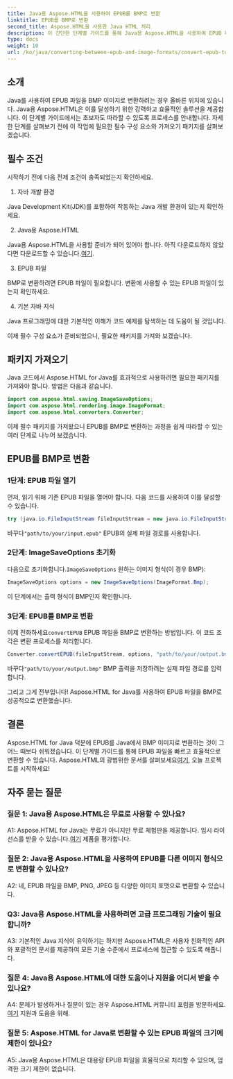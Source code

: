 ```yaml
---
title: Java용 Aspose.HTML을 사용하여 EPUB를 BMP로 변환
linktitle: EPUB를 BMP로 변환
second_title: Aspose.HTML을 사용한 Java HTML 처리
description: 이 간단한 단계별 가이드를 통해 Java용 Aspose.HTML을 사용하여 EPUB 파일을 BMP 이미지로 변환하는 방법을 알아보세요.
type: docs
weight: 10
url: /ko/java/converting-between-epub-and-image-formats/convert-epub-to-bmp/
---
```

## 소개

Java를 사용하여 EPUB 파일을 BMP 이미지로 변환하려는 경우 올바른 위치에 있습니다. Java용 Aspose.HTML은 이를 달성하기 위한 강력하고 효율적인 솔루션을 제공합니다. 이 단계별 가이드에서는 초보자도 따라할 수 있도록 프로세스를 안내합니다. 자세한 단계를 살펴보기 전에 이 작업에 필요한 필수 구성 요소와 가져오기 패키지를 살펴보겠습니다.

## 필수 조건

시작하기 전에 다음 전제 조건이 충족되었는지 확인하세요.

1. 자바 개발 환경

Java Development Kit(JDK)를 포함하여 작동하는 Java 개발 환경이 있는지 확인하세요.

2. Java용 Aspose.HTML

 Java용 Aspose.HTML을 사용할 준비가 되어 있어야 합니다. 아직 다운로드하지 않았다면 다운로드할 수 있습니다.[여기](https://releases.aspose.com/html/java/).

3. EPUB 파일

BMP로 변환하려면 EPUB 파일이 필요합니다. 변환에 사용할 수 있는 EPUB 파일이 있는지 확인하세요.

4. 기본 자바 지식

Java 프로그래밍에 대한 기본적인 이해가 코드 예제를 탐색하는 데 도움이 될 것입니다.

이제 필수 구성 요소가 준비되었으니, 필요한 패키지를 가져와 보겠습니다.

## 패키지 가져오기

Java 코드에서 Aspose.HTML for Java를 효과적으로 사용하려면 필요한 패키지를 가져와야 합니다. 방법은 다음과 같습니다.

```java
import com.aspose.html.saving.ImageSaveOptions;
import com.aspose.html.rendering.image.ImageFormat;
import com.aspose.html.converters.Converter;
```

이제 필수 패키지를 가져왔으니 EPUB를 BMP로 변환하는 과정을 쉽게 따라할 수 있는 여러 단계로 나누어 보겠습니다.

## EPUB를 BMP로 변환

### 1단계: EPUB 파일 열기

먼저, 읽기 위해 기존 EPUB 파일을 열어야 합니다. 다음 코드를 사용하여 이를 달성할 수 있습니다.

```java
try (java.io.FileInputStream fileInputStream = new java.io.FileInputStream("path/to/your/input.epub")) {
```

 바꾸다`"path/to/your/input.epub"` EPUB의 실제 파일 경로를 사용합니다.

### 2단계: ImageSaveOptions 초기화

 다음으로 초기화합니다.`ImageSaveOptions` 원하는 이미지 형식(이 경우 BMP):

```java
ImageSaveOptions options = new ImageSaveOptions(ImageFormat.Bmp);
```

이 단계에서는 출력 형식이 BMP인지 확인합니다.

### 3단계: EPUB를 BMP로 변환

 이제 전화하세요`convertEPUB` EPUB 파일을 BMP로 변환하는 방법입니다. 이 코드 조각은 변환 프로세스를 처리합니다.

```java
Converter.convertEPUB(fileInputStream, options, "path/to/your/output.bmp");
```

 바꾸다`"path/to/your/output.bmp"` BMP 출력을 저장하려는 실제 파일 경로를 입력합니다.

그리고 그게 전부입니다! Aspose.HTML for Java를 사용하여 EPUB 파일을 BMP로 성공적으로 변환했습니다.

## 결론

 Aspose.HTML for Java 덕분에 EPUB를 Java에서 BMP 이미지로 변환하는 것이 그 어느 때보다 쉬워졌습니다. 이 단계별 가이드를 통해 EPUB 파일을 빠르고 효율적으로 변환할 수 있습니다. Aspose.HTML의 광범위한 문서를 살펴보세요[여기](https://reference.aspose.com/html/java/), 오늘 프로젝트를 시작하세요!

## 자주 묻는 질문

### 질문 1: Java용 Aspose.HTML은 무료로 사용할 수 있나요?

 A1: Aspose.HTML for Java는 무료가 아니지만 무료 체험판을 제공합니다. 임시 라이선스를 받을 수 있습니다.[여기](https://purchase.aspose.com/temporary-license/) 제품을 평가합니다.

### 질문 2: Java용 Aspose.HTML을 사용하여 EPUB를 다른 이미지 형식으로 변환할 수 있나요?

A2: 네, EPUB 파일을 BMP, PNG, JPEG 등 다양한 이미지 포맷으로 변환할 수 있습니다.

### Q3: Java용 Aspose.HTML을 사용하려면 고급 프로그래밍 기술이 필요합니까?

A3: 기본적인 Java 지식이 유익하기는 하지만 Aspose.HTML은 사용자 친화적인 API와 포괄적인 문서를 제공하여 모든 기술 수준에서 프로세스에 접근할 수 있도록 해줍니다.

### 질문 4: Java용 Aspose.HTML에 대한 도움이나 지원을 어디서 받을 수 있나요?

 A4: 문제가 발생하거나 질문이 있는 경우 Aspose.HTML 커뮤니티 포럼을 방문하세요.[여기](https://forum.aspose.com/) 지원과 도움을 위해.

### 질문 5: Aspose.HTML for Java로 변환할 수 있는 EPUB 파일의 크기에 제한이 있나요?

A5: Java용 Aspose.HTML은 대용량 EPUB 파일을 효율적으로 처리할 수 있으며, 엄격한 크기 제한이 없습니다.